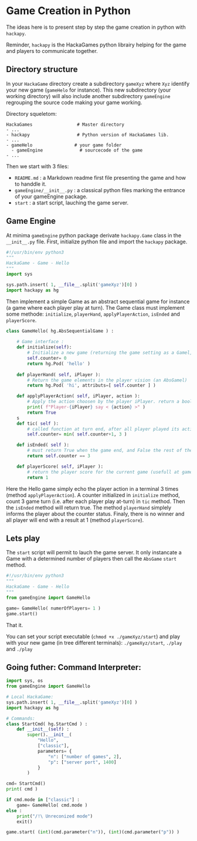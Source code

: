 # Game Creation in Python 

The ideas here is to present step by step the game creation in python with `hackapy`.

Reminder, `hackapy` is the HackaGames python librairy helping for the game and players to communicate together.

## Directory structure 

In your `HackaGame` directory create a subdirectory `gameXyz` where `Xyz` identify your new game (`gameHelo` for instance).
This new subdirectory (your working directory) will also include another subdirectory `gameEngine` regrouping the source code making your game working.

Directory squeletom: 

```
HackaGames                 # Master directory
- ...
- hackapy                  # Python version of HackaGames lib.
- ...
- gameHelo                # your game folder
  - gameEngine              # sourcecode of the game
- ...
```

Then we start with 3 files:

- `README.md` : a Markdown readme first file presenting the game and how to handdle it.
- `gameEngine/__init__.py` : a classical python files marking the entrance of your gameEngine package.
- `start` : a start script, lauching the game server.

## Game Engine

At minima `gameEngine` python package derivate `hackapy.Game` class in the  `__init__.py` file. 
First, initialize python file and import the `hackapy` package.

```python 
#!/usr/bin/env python3
"""
HackaGame - Game - Hello 
"""
import sys

sys.path.insert( 1, __file__.split('gameXyz')[0] )
import hackapy as hg
```

Then implement a simple Game as an abstract sequential game for instance (a game where each player play at turn).
The Game class must implement some methode: `initialize`, `playerHand`, `applyPlayerAction`, `isEnded` and `playerScore`.

```python
class GameHello( hg.AbsSequentialGame ) :
    
    # Game interface :
    def initialize(self):
        # Initialize a new game (returning the game setting as a Gamel, a game ellement shared with player wake-up)
        self.counter= 0
        return hg.Pod( 'hello' )
        
    def playerHand( self, iPlayer ):
        # Return the game elements in the player vision (an AbsGamel)
        return hg.Pod( 'hi', attributs=[ self.counter ] )  

    def applyPlayerAction( self, iPlayer, action ):
        # Apply the action choosen by the player iPlayer. return a boolean at True if the player terminate its actions for the current turn.
        print( f"Player-{iPlayer} say < {action} >" )
        return True
    s
    def tic( self ):
        # called function at turn end, after all player played its actions. 
        self.counter= min( self.counter+1, 3 )

    def isEnded( self ):
        # must return True when the game end, and False the rest of the time.
        return self.counter == 3

    def playerScore( self, iPlayer ):
        # return the player score for the current game (usefull at game ending)
        return 1
```

Here the Hello game simply echo the player action in a terminal $3$ times (method `applyPlayerAction`).
A counter initialized in `initialize` method, count $3$ game turn (i.e. after each player play at-turn) in `tic` method. 
Then the `isEnded` method will return true.
The method `playerHand` simplely informs the player about the counter status.
Finaly, there is no winner and all player will end with a result at $1$ (method `playerScore`).

## Lets play 

The `start` script will permit to lauch the game server.
It only instancate a Game with a determined number of players then call the `AbsGame` `start` method.

```python
#!/usr/bin/env python3
"""
HackaGame - Game - Hello 
"""
from gameEngine import GameHello

game= GameHello( numerOfPlayers= 1 )
game.start()
```

That it. 

You can set your script executable (`chmod +x ./gameXyz/start`) and play with your new game (in tree different terminals): `./gameXyz/start`, `./play` and `./play`


## Going futher: Command Interpreter:

```python
import sys, os
from gameEngine import GameHello

# Local HackaGame:
sys.path.insert( 1, __file__.split('gameXyz')[0] )
import hackapy as hg

# Commands:
class StartCmd( hg.StartCmd ) :
    def __init__(self) :
        super().__init__(
            "Hello",
            ["classic"],
            parameters= { 
                "n": ["number of games", 2],
                "p": ["server port", 1400]
            }
        )

cmd= StartCmd()
print( cmd )

if cmd.mode in ["classic"] :
    game= GameHello( cmd.mode )
else :
    print("/!\ Unreconized mode")
    exit()

game.start( (int)(cmd.parameter("n")), (int)(cmd.parameter("p")) )
```
